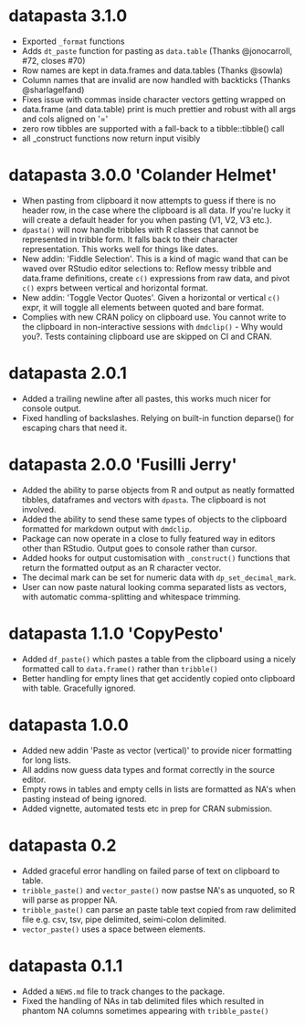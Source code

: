 # datapasta 3.1.0
* Exported `_format` functions
* Adds `dt_paste` function for pasting as `data.table` (Thanks @jonocarroll, #72, closes #70)
* Row names are kept in data.frames and data.tables (Thanks @sowla)
* Column names that are invalid are now handled with backticks (Thanks @sharlagelfand)
* Fixes issue with commas inside character vectors getting wrapped on
* data.frame (and data.table) print is much prettier and robust with all args and cols aligned on '='
* zero row tibbles are supported with a fall-back to a tibble::tibble() call
* all _construct functions now return input visibly

# datapasta 3.0.0 'Colander Helmet'

* When pasting from clipboard it now attempts to guess if there is no header row, in the case where the clipboard is all data. If you're lucky it will create a default header for you when pasting (V1, V2, V3 etc.).
* `dpasta()` will now handle tribbles with R classes that cannot be represented in tribble form. It falls back to their character representation. This works well for things like dates.
* New addin: 'Fiddle Selection'. This is a kind of magic wand that can be waved over RStudio editor selections to: Reflow messy tribble and data.frame definitions, create `c()` expressions from raw data, and pivot `c()` exprs between vertical and horizontal format.
* New addin: 'Toggle Vector Quotes'. Given a horizontal or vertical `c()` expr, it will toggle all elements between quoted and bare format.
* Complies with new CRAN policy on clipboard use. You cannot write to the clipboard in non-interactive sessions with `dmdclip()` - Why would you?. Tests containing clipboard use are skipped on CI and CRAN.

# datapasta 2.0.1

* Added a trailing newline after all pastes, this works much nicer for console output.
* Fixed handling of backslashes. Relying on built-in function deparse() for escaping chars that need it.

# datapasta 2.0.0 'Fusilli Jerry'

* Added the ability to parse objects from R and output as neatly formatted tibbles, dataframes and vectors with `dpasta`. The clipboard is not involved.
* Added the ability to send these same types of objects to the clipboard formatted for markdown output with `dmdclip`.
* Package can now operate in a close to fully featured way in editors other than RStudio. Output goes to console rather than cursor.
* Added hooks for output customisation with `_construct()` functions that return the formatted output as an R character vector.
* The decimal mark can be set for numeric data with `dp_set_decimal_mark`.
* User can now paste natural looking comma separated lists as vectors, with automatic comma-splitting and whitespace trimming.  

# datapasta 1.1.0 'CopyPesto'

* Added `df_paste()` which pastes a table from the clipboard using a nicely formatted call to `data.frame()` rather than `tribble()`
* Better handling for empty lines that get accidently copied onto clipboard with table. Gracefully ignored.

# datapasta 1.0.0

* Added new addin 'Paste as vector (vertical)' to provide nicer formatting for long lists.
* All addins now guess data types and format correctly in the source editor.
* Empty rows in tables and empty cells in lists are formatted as NA's when pasting instead of being ignored.
* Added vignette, automated tests etc in prep for CRAN submission.

# datapasta 0.2

* Added graceful error handling on failed parse of text on clipboard to table.
* `tribble_paste()` and `vector_paste()` now pastse NA's as unquoted, so R will parse as propper NA.
* `tribble_paste()` can parse an paste table text copied from raw delimited file e.g. csv, tsv, pipe delimited, seimi-colon delimited.
* `vector_paste()` uses a space between elements.

# datapasta 0.1.1

* Added a `NEWS.md` file to track changes to the package.
* Fixed the handling of NAs in tab delimited files which resulted in phantom NA columns sometimes appearing with `tribble_paste()`



